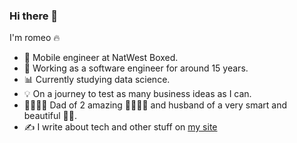 ### Hi there 👋

I'm romeo 🔥

- 📱 Mobile engineer at NatWest Boxed.
- 💼 Working as a software engineer for around 15 years.
- 📊 Currently studying data science.
- 💡 On a journey to test as many business ideas as I can.
- 👨‍👩‍👧‍👦 Dad of 2 amazing 👦🏻👦🏻 and husband of a very smart and beautiful 👩🏻.
- ✍️ I write about tech and other stuff on [my site](https://romeo.dev)
